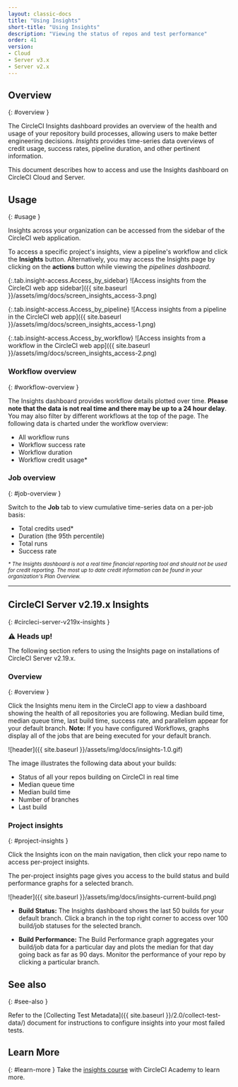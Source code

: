 ```yaml
---
layout: classic-docs
title: "Using Insights"
short-title: "Using Insights"
description: "Viewing the status of repos and test performance"
order: 41
version:
- Cloud
- Server v3.x
- Server v2.x
---
```


## Overview
{: #overview }


The CircleCI Insights dashboard provides an overview of the health and usage of
your repository build processes, allowing users to make better engineering
decisions. _Insights_ provides time-series data overviews of credit usage,
success rates, pipeline duration, and other pertinent information.

This document describes how to access and use the Insights dashboard on CircleCI Cloud and Server.

## Usage
{: #usage }

Insights across your organization can be accessed from the sidebar of the
CircleCI web application.

To access a specific project's insights, view a pipeline's workflow and click
 the **Insights** button. Alternatively, you may access the Insights page by
 clicking on the **actions** button while viewing the _pipelines dashboard_.

{:.tab.insight-access.Access_by_sidebar}
![Access insights from the CircleCI web app sidebar]({{ site.baseurl }}/assets/img/docs/screen_insights_access-3.png)

{:.tab.insight-access.Access_by_pipeline}
![Access insights from a pipeline in the CircleCI web app]({{ site.baseurl }}/assets/img/docs/screen_insights_access-1.png)

{:.tab.insight-access.Access_by_workflow}
![Access insights from a workflow in the CircleCI web app]({{ site.baseurl }}/assets/img/docs/screen_insights_access-2.png)


### Workflow overview
{: #workflow-overview }

The Insights dashboard provides workflow details plotted over time.
**Please note that the data is not real time and there may be up to a 24 hour
 delay**. You may also filter by different workflows at the top of the page. The
 following data is charted under the workflow overview:

- All workflow runs
- Workflow success rate
- Workflow duration
- Workflow credit usage*

### Job overview
{: #job-overview }

Switch to the **Job** tab to view cumulative time-series data on a per-job basis:

- Total credits used*
- Duration (the 95th percentile)
- Total runs
- Success rate


<small>
<i> * The Insights dashboard is not a real time financial reporting tool and should
not be used for credit reporting. The most up to date credit information can be
found in your organization's Plan Overview.</i>
</small>

---

## CircleCI Server v2.19.x Insights
{: #circleci-server-v219x-insights }

<div class="alert alert-warning" role="alert">
  <p><span style="font-size: 115%; font-weight: bold;">⚠️ Heads up!</span></p>
  <span> The following section refers to using the Insights page on installations of CircleCI Server v2.19.x. </span>
</div>

### Overview
{: #overview }

Click the Insights menu item in the CircleCI app to view a dashboard showing the health of all repositories you are following. Median build time, median queue time, last build time, success rate, and parallelism appear for your default branch. **Note:** If you have configured Workflows, graphs display all of the jobs that are being executed for your default branch.

![header]({{ site.baseurl }}/assets/img/docs/insights-1.0.gif)

The image illustrates the following data about your builds:

- Status of all your repos building on CircleCI in real time
- Median queue time
- Median build time
- Number of branches
- Last build

### Project insights
{: #project-insights }

Click the Insights icon on the main navigation, then click your repo name to access per-project insights.

The per-project insights page gives you access to the build status and build performance graphs for a selected branch.

![header]({{ site.baseurl }}/assets/img/docs/insights-current-build.png)

- **Build Status:** The Insights dashboard shows the last 50 builds for your default branch. Click a branch in the top right corner to access over 100 build/job statuses for the selected branch.

- **Build Performance:** The Build Performance graph aggregates your build/job data for a particular day and plots the median for that day going back as far as 90 days. Monitor the performance of your repo by clicking a particular branch.


## See also
{: #see-also }

Refer to the [Collecting Test Metadata]({{ site.baseurl }}/2.0/collect-test-data/) document for instructions to configure insights into your most failed tests.

## Learn More
{: #learn-more }
Take the [insights course](https://academy.circleci.com/insights-course?access_code=public-2021) with CircleCI Academy to learn more.
